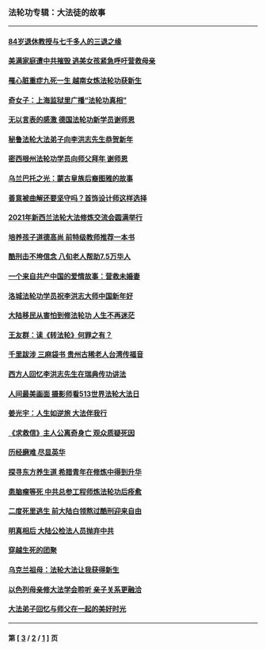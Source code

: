 ### 法轮功专辑：大法徒的故事
---
#### [84岁退休教授与七千多人的三退之缘](../../pages/nf1147481/n13796650.md?08070430) 
#### [美满家庭遭中共摧毁 逃美女孩紧急呼吁营救母亲](../../pages/nf1147481/n13792859.md?08070430) 
#### [罹心脏重症九死一生 越南女炼法轮功获新生](../../pages/nf1147481/n13732766.md?08070430) 
#### [奇女子：上海监狱里广播“法轮功真相”](../../pages/nf1147481/n13726443.md?08070430) 
#### [无以言表的感激 德国法轮功新学员谢师恩](../../pages/nf1147481/n13543790.md?08070430) 
#### [秘鲁法轮大法弟子向李洪志先生恭贺新年](../../pages/nf1147481/n13540182.md?08070430) 
#### [密西根州法轮功学员向师父拜年 谢师恩](../../pages/nf1147481/n13538183.md?08070430) 
#### [乌兰巴托之光：蒙古皇族后裔图雅的故事](../../pages/nf1147481/n13155759.md?08070430) 
#### [善意被曲解还要坚守吗？首饰设计师这样选择](../../pages/nf1147481/n13077575.md?08070430) 
#### [2021年新西兰法轮大法修炼交流会圆满举行](../../pages/nf1147481/n13033149.md?08070430) 
#### [培养孩子道德高尚 前特级教师推荐一本书](../../pages/nf1147481/n12938640.md?08070430) 
#### [酷刑击不垮信念 八旬老人帮助7.5万华人](../../pages/nf1147481/n12880712.md?08070430) 
#### [一个来自共产中国的爱情故事：营救未婚妻](../../pages/nf1147481/n12778386.md?08070430) 
#### [洛城法轮功学员祝李洪志大师中国新年好](../../pages/nf1147481/n12724685.md?08070430) 
#### [大陆移民从害怕到修法轮功 人生不再迷茫](../../pages/nf1147481/n12414325.md?08070430) 
#### [王友群：读《转法轮》何罪之有？](../../pages/nf1147481/n12408647.md?08070430) 
#### [千里跋涉 三麻袋书 贵州古稀老人台湾传福音](../../pages/nf1147481/n12198750.md?08070430) 
#### [西方人回忆李洪志先生在瑞典传功讲法](../../pages/nf1147481/n12099607.md?08070430) 
#### [人间最美画面 摄影师看513世界法轮大法日](../../pages/nf1147481/n12094118.md?08070430) 
#### [姜光宇：人生如逆旅 大法伴我行](../../pages/nf1147481/n12088664.md?08070430) 
#### [《求救信》主人公离奇身亡 观众质疑死因](../../pages/nf1147481/n11845215.md?08070430) 
#### [历经磨难 尽显英华](../../pages/nf1147481/n11723297.md?08070430) 
#### [探寻东方养生道 希腊青年在修炼中得到升华](../../pages/nf1147481/n11494502.md?08070430) 
#### [患脑瘤等死 中共总参工程师炼法轮功后痊愈](../../pages/nf1147481/n11466682.md?08070430) 
#### [二度死里逃生 前大陆白领熬过酷刑迎来自由](../../pages/nf1147481/n11368594.md?08070430) 
#### [明真相后 大陆公检法人员抛弃中共](../../pages/nf1147481/n11358618.md?08070430) 
#### [穿越生死的团聚](../../pages/nf1147481/n11258922.md?08070430) 
#### [乌克兰祖母：法轮大法让我获得新生](../../pages/nf1147481/n11269457.md?08070430) 
#### [以色列母亲修大法学会聆听 亲子关系更融洽](../../pages/nf1147481/n11268195.md?08070430) 
#### [大法弟子回忆与师父在一起的美好时光](../../pages/nf1147481/n11267759.md?08070430) 

---
#### 第 [ [3](./3.md?08070430) / [2](./2.md?08070430) / [1](./1.md?08070430) ] 页
